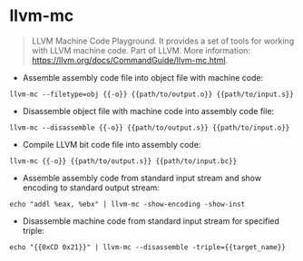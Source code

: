 # llvm-mc

> LLVM Machine Code Playground. It provides a set of tools for working with LLVM machine code.
> Part of LLVM.
> More information: <https://llvm.org/docs/CommandGuide/llvm-mc.html>.

- Assemble assembly code file into object file with machine code:

`llvm-mc --filetype=obj {{-o}} {{path/to/output.o}} {{path/to/input.s}}`

- Disassemble object file with machine code into assembly code file:

`llvm-mc --disassemble {{-o}} {{path/to/output.s}} {{path/to/input.o}}`

- Compile LLVM bit code file into assembly code:

`llvm-mc {{-o}} {{path/to/output.s}} {{path/to/input.bc}}`

- Assemble assembly code from standard input stream and show encoding to standard output stream:

`echo "addl %eax, %ebx" | llvm-mc -show-encoding -show-inst`

- Disassemble machine code from standard input stream for specified triple:

`echo "{{0xCD 0x21}}" | llvm-mc --disassemble -triple={{target_name}}`
